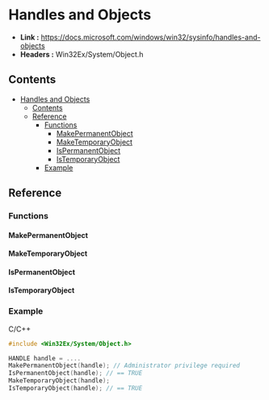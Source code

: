 # Handles and Objects

- **Link :** <https://docs.microsoft.com/windows/win32/sysinfo/handles-and-objects>
- **Headers :** Win32Ex/System/Object.h

## Contents

- [Handles and Objects](#handles-and-objects)
  - [Contents](#contents)
  - [Reference](#reference)
    - [Functions](#functions)
      - [MakePermanentObject](#makepermanentobject)
      - [MakeTemporaryObject](#maketemporaryobject)
      - [IsPermanentObject](#ispermanentobject)
      - [IsTemporaryObject](#istemporaryobject)
    - [Example](#example)

## Reference

### Functions

#### MakePermanentObject

#### MakeTemporaryObject

#### IsPermanentObject

#### IsTemporaryObject

### Example

C/C++

```C
#include <Win32Ex/System/Object.h>

HANDLE handle = ....
MakePermanentObject(handle); // Administrator privilege required
IsPermanentObject(handle); // == TRUE
MakeTemporaryObject(handle);
IsTemporaryObject(handle); // == TRUE
```
